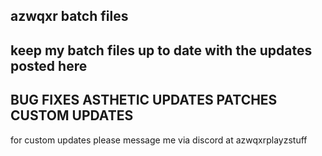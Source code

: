 azwqxr batch files
-----------------------
keep my batch files up to date with the updates posted here
-----------------------
BUG FIXES
ASTHETIC UPDATES
PATCHES
CUSTOM UPDATES
-----------------------
for custom updates please message me via discord at
azwqxrplayzstuff
